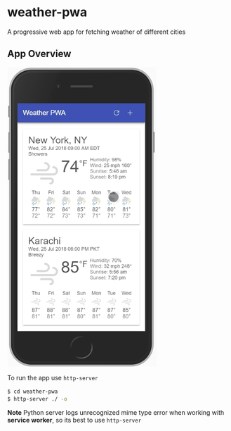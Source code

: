 # weather-pwa
A progressive web app for fetching weather of different cities


## App Overview
![Event Management App](/screenshots/weather-pwa.gif)


To run the app use `http-server`
```bash
$ cd weather-pwa
$ http-server ./ -o
```

**Note** Python server logs unrecognized mime type error when working with **service worker**, so its best to use `http-server`
